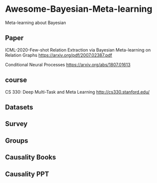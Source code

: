 # Awesome-Bayesian-Meta-learning
Meta-learning about Bayesian

## Paper
ICML-2020-Few-shot Relation Extraction via Bayesian Meta-learning on Relation Graphs
https://arxiv.org/pdf/2007.02387.pdf

Conditional Neural Processes
https://arxiv.org/abs/1807.01613

## course
CS 330: Deep Multi-Task and Meta Learning
http://cs330.stanford.edu/



## Datasets

## Survey



## Groups


## Causality Books




## Causality PPT



